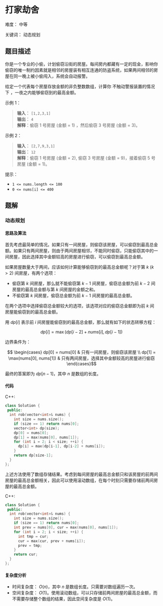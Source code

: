 # 打家劫舍

难度： 中等

关键词： 动态规划

## 题目描述

你是一个专业的小偷，计划偷窃沿街的房屋。每间房内都藏有一定的现金，影响你偷窃的唯一制约因素就是相邻的房屋装有相互连通的防盗系统，如果两间相邻的房屋在同一晚上被小偷闯入，系统会自动报警。

给定一个代表每个房屋存放金额的非负整数数组，计算你 不触动警报装置的情况下 ，一夜之内能够偷窃到的最高金额。

示例 1：

>**输入**： `[1,2,3,1]` <br>
**输出**： `4` <br>
**解释**：偷窃 1 号房屋 (金额 = 1) ，然后偷窃 3 号房屋 (金额 = 3)。

示例 2：

>**输入**： `[2,7,9,3,1]` <br>
**输出**： `12` <br>
**解释**：偷窃 1 号房屋 (金额 = 2), 偷窃 3 号房屋 (金额 = 9)，接着偷窃 5 号房屋 (金额 = 1)。

提示：

* `1 <= nums.length <= 100`
* `0 <= nums[i] <= 400`

## 题解

### 动态规划

#### 思路及算法

首先考虑最简单的情况。如果只有一间房屋，则偷窃该房屋，可以偷窃到最高总金额。如果只有两间房屋，则由于两间房屋相邻，不能同时偷窃，只能偷窃其中的一间房屋，因此选择其中金额较高的房屋进行偷窃，可以偷窃到最高总金额。

如果房屋数量大于两间，应该如何计算能够偷窃到的最高总金额呢？对于第 $k~(k>2)$ 间房屋，有两个选项：

* 偷窃第 $k$ 间房屋，那么就不能偷窃第 $k-1$ 间房屋，偷窃总金额为前 $k−2$ 间房屋的最高总金额与第 $k$ 间房屋的金额之和。
* 不偷窃第 $k$ 间房屋，偷窃总金额为前 $k−1$ 间房屋的最高总金额。

在两个选项中选择偷窃总金额较大的选项，该选项对应的偷窃总金额即为前 $k$ 间房屋能偷窃到的最高总金额。

用 $dp[i]$ 表示前 $i$ 间房屋能偷窃到的最高总金额，那么就有如下的状态转移方程：

$$
dp[i] = \max(dp[i-2]+nums[i], dp[i-1])
$$

边界条件为：

$$
\begin{cases}
dp[0] = nums[0] & 只有一间房屋，则偷窃该房屋 \\
dp[1] = \max(nums[0], nums[1]) & 只有两间房屋，选择其中金额较高的房屋进行偷窃
\end{cases}​
$$

最终的答案即为 $dp[n−1]$，其中 $n$ 是数组的长度。

#### 代码

C++:
```cpp
class Solution {
 public:
  int rob(vector<int>& nums) {
    int size = nums.size();
    if (size == 1) return nums[0];
    vector<int> dp(size);
    dp[0] = nums[0];
    dp[1] = max(nums[0], nums[1]);
    for (int i = 2; i < size; ++i) {
      dp[i] = max(dp[i-1], dp[i-2] + nums[i]);
    }
    return dp[size-1];
  }
};
```

上述方法使用了数组存储结果。考虑到每间房屋的最高总金额只和该房屋的前两间房屋的最高总金额相关，因此可以使用滚动数组，在每个时刻只需要存储前两间房屋的最高总金额。

C++:
```cpp
class Solution {
 public:
  int rob(vector<int>& nums) {
    int size = nums.size();
    if (size == 1) return nums[0];
    int prev = nums[0], cur = max(nums[0], nums[1]);
    for (int i = 2; i < size; ++i) {
      int tmp = cur;
      cur = max(cur, prev + nums[i]);
      prev = tmp;
    }
    return cur;
  }
};
```

#### 复杂度分析

* 时间复杂度： $O(n)$，其中 $n$ 是数组长度。只需要对数组遍历一次。
* 空间复杂度： $O(1)$。使用滚动数组，可以只存储前两间房屋的最高总金额，而不需要存储整个数组的结果，因此空间复杂度是 $O(1)$。